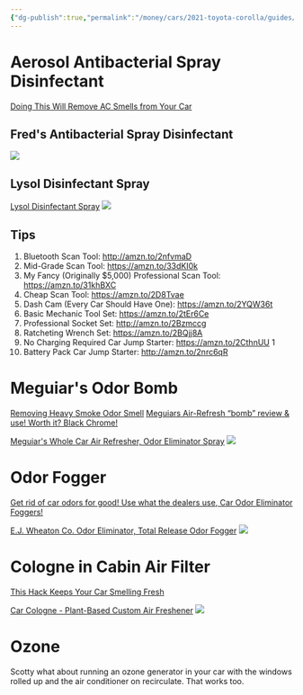 ```yaml
---
{"dg-publish":true,"permalink":"/money/cars/2021-toyota-corolla/guides/remove-car-oder/","created":"Feb 02, 2024, 3:07 PM"}
---
```



# Aerosol Antibacterial Spray Disinfectant


[Doing This Will Remove AC Smells from Your Car](https://youtube.com/shorts/fqR3p7ZvECs?si=mfvnUGY0N7kUuAhO)

## Fred's Antibacterial Spray Disinfectant

![](https://i.imgur.com/WmgUvT9.png)

## Lysol Disinfectant Spray

[Lysol Disinfectant Spray](https://www.amazon.com/Lysol-Disinfectant-Antibacterial-Disinfecting-Deodorizing/dp/B01DCG0GPC/ref=sr_1_3) ![](https://m.media-amazon.com/images/I/814Nsrm-CSL._AC_SL1500_.jpg)

## Tips

1. Bluetooth Scan Tool: http://amzn.to/2nfvmaD 
2. Mid-Grade Scan Tool: https://amzn.to/33dKI0k 
3. My Fancy (Originally $5,000) Professional Scan Tool: https://amzn.to/31khBXC 
4. Cheap Scan Tool: https://amzn.to/2D8Tvae 
5. Dash Cam (Every Car Should Have One): https://amzn.to/2YQW36t 
6. Basic Mechanic Tool Set: https://amzn.to/2tEr6Ce 
7. Professional Socket Set: http://amzn.to/2Bzmccg 
8. Ratcheting Wrench Set: https://amzn.to/2BQjj8A 
9. No Charging Required Car Jump Starter: https://amzn.to/2CthnUU 1
10. Battery Pack Car Jump Starter: http://amzn.to/2nrc6qR

# Meguiar's Odor Bomb

[Removing Heavy Smoke Odor Smell](https://youtube.com/shorts/HaI8jo3wAW8?si=Q05VtH2-mmCJTq3k)
[Meguiars Air-Refresh “bomb” review & use! Worth it? Black Chrome!](https://youtube.com/shorts/uBkmIzuokio?si=IqPrdmf3EJxr1a3x)

[Meguiar's Whole Car Air Refresher, Odor Eliminator Spray](https://www.amazon.com/Meguiars-Whole-Refresher-Odor-Eliminator/dp/B00G49DVGG/ref=sr_1_2) ![](https://m.media-amazon.com/images/I/81efmlgzAEL._AC_SL1500_.jpg)

# Odor Fogger

[Get rid of car odors for good! Use what the dealers use, Car Odor Eliminator Foggers!](https://www.youtube.com/shorts/opMqvMKJdHM)

[E.J. Wheaton Co. Odor Eliminator, Total Release Odor Fogger](https://www.amazon.com/gp/product/B08BLVCDBV/ref=as_li_tl?ie=UTF8&camp=1789&creative=9325&creativeASIN=B08BLVCDBV&linkCode=as2&tag=breliable-20&linkId=0beba64119fc24b758b37fc14e41a9b9) ![](https://m.media-amazon.com/images/I/61WrLUtm1zL._AC_SL1001_.jpg)


# Cologne in Cabin Air Filter

[This Hack Keeps Your Car Smelling Fresh](https://youtube.com/shorts/OofJRjXojiA?si=J2MQU9LHibOOehw9)

[Car Cologne - Plant-Based Custom Air Freshener](https://www.amazon.com/Car-Cologne-Deodorizer-Sanitizer-Eliminator/dp/B0B2JCZQQN/ref=cm_cr_arp_d_product_top?ie=UTF8)
![](https://m.media-amazon.com/images/I/71+rhLkKQdL._AC_SL1500_.jpg)


# Ozone

Scotty what about running an ozone generator in your car with the windows rolled up and the air conditioner on recirculate. That works too.